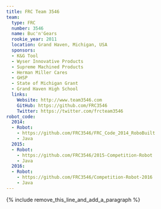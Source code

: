 ```yaml
---
title: FRC Team 3546
team:
  type: FRC
  number: 3546
  name: Buc'n'Gears
  rookie_year: 2011
  location: Grand Haven, Michigan, USA
  sponsors:
  - K&G Tool
  - Wyser Innovative Products
  - Supreme Machined Products
  - Herman Miller Cares
  - GHSP
  - State of Michigan Grant
  - Grand Haven High School
  links:
    Website: http://www.team3546.com
    GitHub: https://github.com/FRC3546
    Twitter: https://twitter.com/frcteam3546
robot_code:
  2014:
  - Robot:
    - https://github.com/FRC3546/FRC_Code_2014_RoboBuilt
    - Java
  2015:
  - Robot:
    - https://github.com/FRC3546/2015-Competition-Robot
    - Java
  2016:
  - Robot:
    - https://github.com/FRC3546/Competition-Robot-2016
    - Java
---
```


{% include remove_this_line_and_add_a_paragraph %}